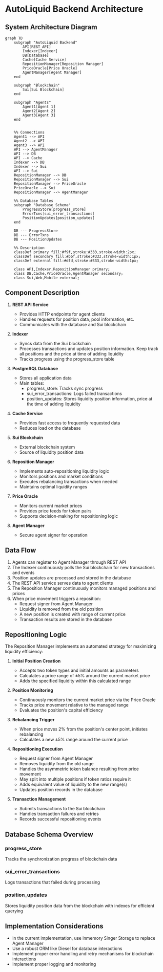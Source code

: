 # AutoLiquid Backend Architecture

## System Architecture Diagram

```mermaid
graph TD
    subgraph "AutoLiquid Backend"
        API[REST API]
        Indexer[Indexer]
        DB[Database]
        Cache[Cache Service]
        RepositionManager[Reposition Manager]
        PriceOracle[Price Oracle]
        AgentManager[Agent Manager]
    end

    subgraph "Blockchain"
        Sui[Sui Blockchain]
    end

    subgraph "Agents"
        Agent1[Agent 1]
        Agent2[Agent 2]
        Agent3[Agent 3]
    end


    %% Connections
    Agent1 --> API
    Agent2 --> API
    Agent3 --> API
    API --> AgentManager
    API --> DB
    API --> Cache
    Indexer --> DB
    Indexer --> Sui
    API --> Sui
    RepositionManager --> DB
    RepositionManager --> Sui
    RepositionManager --> PriceOracle
    PriceOracle --> Sui
    RepositionManager --> AgentManager
    
    %% Database Tables
    subgraph "Database Schema"
        ProgressStore[progress_store]
        ErrorTxns[sui_error_transactions]
        PositionUpdates[position_updates]
    end
    
    DB --- ProgressStore
    DB --- ErrorTxns
    DB --- PositionUpdates

    %% Description
    classDef primary fill:#f9f,stroke:#333,stroke-width:2px;
    classDef secondary fill:#bbf,stroke:#333,stroke-width:1px;
    classDef external fill:#dfd,stroke:#333,stroke-width:1px;
    
    class API,Indexer,RepositionManager primary;
    class DB,Cache,PriceOracle,AgentManager secondary;
    class Sui,Web,Mobile external;
```

## Component Description

1. **REST API Service**
   - Provides HTTP endpoints for agent clients
   - Handles requests for position data, pool information, etc.
   - Communicates with the database and Sui blockchain

2. **Indexer**
   - Syncs data from the Sui blockchain
   - Processes transactions and updates position information. Keep track all positions and the price at time of adding liquidity
   - Tracks progress using the progress_store table

3. **PostgreSQL Database**
   - Stores all application data
   - Main tables:
     - progress_store: Tracks sync progress
     - sui_error_transactions: Logs failed transactions
     - position_updates: Stores liquidity position information, price at the time of adding liquidity

4. **Cache Service**
   - Provides fast access to frequently requested data
   - Reduces load on the database

5. **Sui Blockchain**
   - External blockchain system
   - Source of liquidity position data

6. **Reposition Manager**
   - Implements auto-repositioning liquidity logic
   - Monitors positions and market conditions
   - Executes rebalancing transactions when needed
   - Maintains optimal liquidity ranges

7. **Price Oracle**
   - Monitors current market prices
   - Provides price feeds for token pairs
   - Supports decision-making for repositioning logic

8. **Agent Manager**
   - Secure agent signer for operation

## Data Flow

1. Agents can register to Agent Manager through REST API
2. The Indexer continuously polls the Sui blockchain for new transactions and events
3. Position updates are processed and stored in the database
4. The REST API service serves data to agent clients
5. The Reposition Manager continuously monitors managed positions and prices
6. When price movement triggers a reposition:
   - Request signer from Agent Manager
   - Liquidity is removed from the old position
   - A new position is created with range of current price
   - Transaction results are stored in the database

## Repositioning Logic

The Reposition Manager implements an automated strategy for maximizing liquidity efficiency:

1. **Initial Position Creation**
   - Accepts two token types and initial amounts as parameters
   - Calculates a price range of ±5% around the current market price
   - Adds the specified liquidity within this calculated range

2. **Position Monitoring**
   - Continuously monitors the current market price via the Price Oracle
   - Tracks price movement relative to the managed range
   - Evaluates the position's capital efficiency

3. **Rebalancing Trigger**
   - When price moves 2% from the position's center point, initiates rebalancing
   - Calculates a new ±5% range around the current price

4. **Repositioning Execution**
   - Request signer from Agent Manager
   - Removes liquidity from the old range
   - Handles the asymmetric token balance resulting from price movement
   - May split into multiple positions if token ratios require it
   - Adds equivalent value of liquidity to the new range(s)
   - Updates position records in the database

5. **Transaction Management**
   - Submits transactions to the Sui blockchain
   - Handles transaction failures and retries
   - Records successful repositioning events

## Database Schema Overview

### progress_store

Tracks the synchronization progress of blockchain data

### sui_error_transactions

Logs transactions that failed during processing

### position_updates

Stores liquidity position data from the blockchain with indexes for efficient querying

## Implementation Considerations

- In the current implementation, use Inmemory Singer Storage to replace Agent Manager
- Use a robust ORM like Diesel for database interactions
- Implement proper error handling and retry mechanisms for blockchain interactions
- Implement proper logging and monitoring
